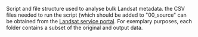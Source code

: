 Script and file structure used to analyse bulk Landsat metadata. the CSV files needed to run the script (which should be added to "00_source" can be obtained from the <a href="https://www.usgs.gov/landsat-missions/bulk-metadata-service">Landsat service portal</a>. For exemplary purposes, each folder contains a subset of the original and output data.
